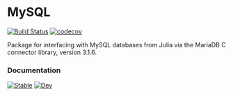 
# MySQL

[![Build Status](https://travis-ci.org/JuliaDatabases/MySQL.jl.svg?branch=master)](https://travis-ci.org/JuliaDatabases/MySQL.jl)
[![codecov](https://codecov.io/gh/JuliaDatabases/MySQL.jl/branch/master/graph/badge.svg)](https://codecov.io/gh/JuliaDatabases/MySQL.jl)

Package for interfacing with MySQL databases from Julia via the MariaDB C connector library, version 3.1.6.

### Documentation

[![Stable](https://img.shields.io/badge/docs-stable-blue.svg)](https://juliadatabases.github.io/MySQL.jl/stable)
[![Dev](https://img.shields.io/badge/docs-dev-blue.svg)](https://juliadatabases.github.io/MySQL.jl/dev)